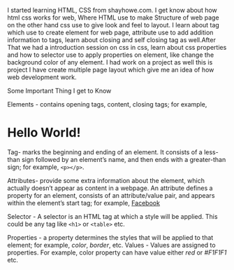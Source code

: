 I started learning HTML, CSS from shayhowe.com. I get know about how html css works for web,
Where HTML use to make Structure of web page on the other hand css use to give look and feel to layout.
I learn about tag which use to create element for web page, attribute use to add addition information to tags,
learn about closing and self closing tag as well.After That we had a introduction session on css in css, learn about
css properties and how to selector use to apply properties on element, like change the background color of any element.
I had work on a project as well this is project I have create multiple page layout which give me an idea of how web development work.

Some Important Thing I get to Know

Elements - contains opening tags, content, closing tags; for example,  
<h1>Hello World!</h1>

Tag- marks the beginning and ending of an element. It consists of a less-than sign followed by an element’s name, and then ends with a greater-than sign; for example, `<p></p>`.

Attributes- provide some extra information about the element, which actually doesn’t appear as content in a webpage. An attribute defines a property for an element, consists of an attribute/value pair, and appears within the element’s start tag; for example, 
<a href="facebook.com">Facebook</a> 

Selector - A selector is an HTML tag at which a style will be applied. This could be any tag like `<h1>` or `<table>` etc.

Properties - a property determines the styles that will be applied to that element; for example, *color*, *border*, etc.
Values - Values are assigned to properties. For example, color property can have value either *red* or *#F1F1F1* etc.